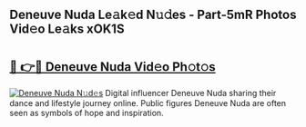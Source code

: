 ## Deneuve Nuda Le𝚊k𝚎d N𝚞𝚍es - Part-5mR Photos Vid𝚎o Le𝚊ks xOK1S

# <h2><a href="http://fbbjssp.evod.top/?m=Deneuve+Nuda">🔗 👉🔴 Deneuve Nuda Vid𝚎o Ph𝚘t𝚘s</a></h2>

[![Deneuve Nuda N𝚞d𝚎s](https://i.imgur.com/8V9OHl7.gif)](http://fbbjssp.evod.top/?m=Deneuve+Nuda)
Digital influencer Deneuve Nuda sharing their dance and lifestyle journey online. Public figures Deneuve Nuda are often seen as symbols of hope and inspiration. 
